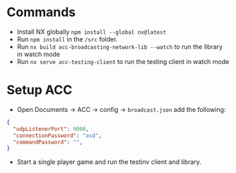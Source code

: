 # Commands

- Install NX globally `npm install --global nx@latest`
- Run `npm install` in the `/src` folder.
- Run `nx build acc-broadcasting-network-lib --watch` to run the library in watch mode
- Run `nx serve acc-testing-client` to run the testing client in watch mode

# Setup ACC

- Open Documents -> ACC -> config -> `broadcast.json` add the following:

```json
{
  "udpListenerPort": 9000,
  "connectionPassword": "asd",
  "commandPassword": "",
}
```

- Start a single player game and run the testinv client and library.

